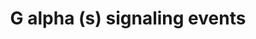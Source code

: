 ---
annotations:
- type: Pathway Ontology
  value: G protein mediated signaling pathway via Galphas family
authors:
- ReactomeTeam
- DeSl
- Eweitz
description: The general function of the G alpha (s) subunit (Gs) is to activate adenylate
  cyclase (Tesmer et al. 1997), which in turn produces cAMP, leading to the activation
  of cAMP-dependent protein kinases (often referred to collectively as Protein Kinase
  A). The signal from the ligand-stimulated GPCR is amplified because the receptor
  can activate several Gs heterotrimers before it is inactivated. Another downstream
  effector of G alpha (s) is the protein tyrosine kinase c-Src (Ma et al. 2000).  View
  original pathway at [http://www.reactome.org/PathwayBrowser/#DIAGRAM=418555 Reactome].
last-edited: 2021-05-07
organisms:
- Homo sapiens
redirect_from:
- /index.php/Pathway:WP4427
- /instance/WP4427
schema-jsonld:
- '@context': https://schema.org/
  '@id': https://wikipathways.github.io/pathways/WP4427.html
  '@type': Dataset
  creator:
    '@type': Organization
    name: WikiPathways
  description: The general function of the G alpha (s) subunit (Gs) is to activate
    adenylate cyclase (Tesmer et al. 1997), which in turn produces cAMP, leading to
    the activation of cAMP-dependent protein kinases (often referred to collectively
    as Protein Kinase A). The signal from the ligand-stimulated GPCR is amplified
    because the receptor can activate several Gs heterotrimers before it is inactivated.
    Another downstream effector of G alpha (s) is the protein tyrosine kinase c-Src
    (Ma et al. 2000).  View original pathway at [http://www.reactome.org/PathwayBrowser/#DIAGRAM=418555
    Reactome].
  keywords:
  - 'DRD1,5 '
  - 'OR10AC1P '
  - 'OR52I2 '
  - 'OR2C1 '
  - 'OR13H1 '
  - 'OR14I1 '
  - 'OR1L3 '
  - 'PTH2(62-100) '
  - 'OR4A16 '
  - 'OR3A4P '
  - 'OR6B3 '
  - 'GNG12 '
  - ATP
  - 'OR51B6 '
  - 'OR2A12 '
  - 'OR51T1 '
  - 'OR1N1 '
  - 'OR56A4 '
  - 'RTP4 '
  - 'on'
  - 'VIP(125-152) '
  - 'OR10P1 '
  - 'OR52K1 '
  - 'GNAL '
  - 'OR5AL1 '
  - 'LHB '
  - 'OR2M2 '
  - 'OR10H1 '
  - 'Melanocortin receptors '
  - (active)
  - 'ArgN-GCG(98-127) '
  - 'OR2AP1 '
  - 'OR4M1 '
  - 'OR10A2 '
  - 'OR8B4 '
  - 'OR51J1 '
  - 'OR2J3 '
  - 'ATP '
  - 'OR4F17 '
  - 'OR56A3 '
  - 'OR2T10 '
  - 'TAAR1 '
  - 'GNAI2 '
  - 'OR2T7 '
  - GRK2, GRK3, GRK5,
  - 'OR4D10 '
  - 'OR51E1 '
  - 'OR8H3 '
  - G-protein beta:gamma
  - 'Phosphodiesterases, cyclic AMP-selective '
  - 'OR5C1 '
  - 'OR2M4 '
  - 'OR8U9 '
  - 'REEP5 '
  - 'CYSLTR2 '
  - 'GNG5 '
  - 'PGI2 '
  - 'RTP5 '
  - 'OR13C8 '
  - 'OR11L1 '
  - (inactive)
  - 'GDP '
  - 'ADCY5 '
  - 'OR5M11 '
  - 'OR5M8 '
  - 'OR2L8 '
  - 'OR9A4 '
  - 'OR1G1 '
  - 'OR2AG2 '
  - 'OR4F3 '
  - 'OR4X2 '
  - 'RLN2(162-185) '
  - 'OR7G1 '
  - 'OR14J1 '
  - 'ADORA2B '
  - 'POMC(138-176) '
  - 'PTH1R '
  - 'OR10G6 '
  - 'RTP2 '
  - 'OR5P3 '
  - 'OR52N1 '
  - 'GNG3 '
  - 'OR11A1 '
  - 'OR8J2 '
  - 'OR12D2 '
  - G alpha (s):GTP
  - 'OR5I1 '
  - 'ADCY1 '
  - 'OR13J1 '
  - 'OR51I2 '
  - 'OR14L1P '
  - 'Zn2+ '
  - 'OR2B11 '
  - 'OR11H4 '
  - 'OR10A3 '
  - 'OR2S2 '
  - 'GLP1R '
  - GPCR:ligand
  - 'PTGIR '
  - 'OR2C3 '
  - 'OR4C13 '
  - phosphodiesterases
  - 'OR52E4 '
  - 'CCA '
  - 'OR7C1 '
  - 'OR2T1 '
  - 'GNB1 '
  - 'INSL3(106-131) '
  - 'OR2T4 '
  - 'CRHR1, CRHR2 '
  - 'OR10D3 '
  - 'NPSR1 '
  - 'HTR6 '
  - 'OR4A4P '
  - 'OR1L8 '
  - 'OR6K2 '
  - 'OR4X1 '
  - 'ADCY6 '
  - GTP
  - 'OR11H1 '
  - ADP
  - 'OR10Q1 '
  - 'OR4C11 '
  - 'GPBAR1 '
  - 'GNG2 '
  - RTPs
  - Heterotrimeric
  - REEPs
  - 'OR6S1 '
  - 'OR10J1 '
  - 'DRD5 '
  - 'OR5H14 '
  - 'OR51G1 '
  - 'CDCA '
  - 'OR5T1 '
  - 'AMY1-3 '
  - 'OR2A1 '
  - (s):GTP:Adenylate
  - 'RAMP3 '
  - 'GNB4 '
  - G-protein beta-gamma
  - 'OR8U1 '
  - 'OR10K1 '
  - 'ARRB2 '
  - 'OR6K3 '
  - GNAL
  - 'ADR, NAd '
  - 'OR4C5 '
  - 'ADORA2A,B '
  - 'OR4D6 '
  - 'P2RY11 '
  - 'Adrenomedullin receptor '
  - 'TSHR '
  - 'OR4N2 '
  - 'OR11H7 '
  - 'POMC(138-150) '
  - 'OR2T12 '
  - 'OR13G1 '
  - 'OR4L1 '
  - 'OR5AU1 '
  - 'OR5B21 '
  - 'OR4F6 '
  - 'LCHA '
  - 'OR2Y1 '
  - 'OR5A2 '
  - GDP
  - 'OR51V1 '
  - 'OR2T5 '
  - Adenylate cyclase
  - 'OR51F1 '
  - G alpha (s):GTP:SRC
  - 'OR2T8 '
  - 'OR52B2 '
  - 'OR6Q1 '
  - 'OR10G9 '
  - 'OR4A47 '
  - 'OR4C6 '
  - 'OR51B2 '
  - 'OR9G4 '
  - Olfactory receptors
  - (s):GTP:p-Y416-SRC
  - 'OR7E24 '
  - 'OR2F2 '
  - 'GLP2R '
  - 'ADRB3 '
  - 'OR4C15 '
  - 'OR5A1 '
  - complexes that act
  - 'OR5J2 '
  - H2O
  - 'Relaxin-2, Relaxin-3 '
  - GNB1
  - 'ADM(95-146) '
  - 'OR51A4 '
  - 'Ade-Rib '
  - cyclase
  - 'CALCB(82-118) '
  - 'OR8G1 '
  - 'PEA '
  - 'OR1D5 '
  - 'OR10AD1 '
  - 'OR2D3 '
  - 'OR52A4 '
  - 'OR7A5 '
  - 'OR2L3 '
  - 'OR13C9 '
  - 'OR4K3 '
  - 'OR9Q1 '
  - 'OR5B2 '
  - 'OR10W1 '
  - 'OR9K2 '
  - 'OR10G7 '
  - GNAL:GNB1:GNGT1
  - 'OR2W3 '
  - 'OR6X1 '
  - 'OR51B4 '
  - 'OR10Z1 '
  - 'OR13F1 '
  - 'OR4E1 '
  - 'GCG(53-81) '
  - 'OR51S1 '
  - 'TAAR3 '
  - 'PTHLH '
  - 'DRD1 '
  - 'OR5T2 '
  - 'OR6N1 '
  - 'OR6B2 '
  - 'OR51D1 '
  - 'OR7A10 '
  - 'OR52H1 '
  - 'OR2D2 '
  - 'OR2F1 '
  - 'ADCYAP1 peptides '
  - 'OR10R2 '
  - 'OR10H4 '
  - 'GPHA2 '
  - 'OR8G2 '
  - 'OR1D2 '
  - 'CALCA(83-119) '
  - 'OR5D18 '
  - 'TAAR6 '
  - 'OR6T1 '
  - 'OR5AR1 '
  - 'OR5K1 '
  - 'OR1D4 '
  - 'OR2G2 '
  - 'DCA '
  - 'ADR '
  - 'OR10G8 '
  - 'OR3A1 '
  - 'GNAZ '
  - 'OR4P4 '
  - 'PTGER2 '
  - 'OR1Q1 '
  - 'OR2T6 '
  - 'OR9G1 '
  - 'OR5K2 '
  - 'RXFP2 ligands '
  - GRK6
  - 'HRH2 '
  - 'OR2W1 '
  - 'OR2M3 '
  - 'OR5G3 '
  - 'OR5P2 '
  - 'OR1L4 '
  - 'OR5L2 '
  - G-protein alpha
  - 'OR5H2 '
  - 'GHRHR '
  - 'OR2AJ1 '
  - 'RAMP2 '
  - 'CALCR '
  - 'CRHR1 '
  - 'OR51G2 '
  - (Mg2+ cofactor)
  - 'OR2B2 '
  - 'OR2AK2 '
  - 'PTH '
  - 'OR10H5 '
  - 'GNG4 '
  - 'OR10A4 '
  - 'OR52N2 '
  - 'RXFP2 '
  - 'OR4F5 '
  - 'OR52D1 '
  - 'OR10AG1 '
  - 'OR1F2P '
  - 'GNG11 '
  - 'OR4K15 '
  - 'PDE3B '
  - 'OR4M2 '
  - (z):GTP:Adenylate
  - 'GIPR '
  - 'OR6M1 '
  - 'OR10G2 '
  - 'OR2A14 '
  - 'OR11H6 '
  - 'OR4A5 '
  - 'AVP(20-28) '
  - 'OR10S1 '
  - 'GTP '
  - 'REEP2 '
  - 'OR2T35 '
  - 'OR2L2 '
  - 'OR2T11 '
  - 'ADRB2 '
  - 'OR56B2P '
  - 'OR52R1 '
  - ADRB2:Catecholamine:GRK
  - 'SCTR '
  - 'OR5M3 '
  - 'OR5AN1 '
  - 'PGD2 '
  - 'OR1I1 '
  - 'OR6A2 '
  - 'RTP3 '
  - 'OR52E1 '
  - 'OR2A4 '
  - GPCRs that activate
  - 'OR56B1 '
  - 'OR14K1 '
  - 'GNGT2 '
  - 'OR4A15 '
  - 'OR4Q3 '
  - 'OR52W1 '
  - 'OR2H1 '
  - 'OR6P1 '
  - 'OR52P1P '
  - 'OR4K13 '
  - 'OR51B5 '
  - 'OR4C16 '
  - 'OR52E5 '
  - 'OR52M1 '
  - 'OR2J2 '
  - 'ADCYAP1R1 '
  - 'OR4N5 '
  - 'OR10J4 '
  - 'GLP-1 (7-37) '
  - 'OR7D4 '
  - 'REEP4 '
  - 'OR8A1 '
  - 'OR5D13 '
  - 'OR6C2 '
  - 'RLN3(119-142) '
  - 'HTR4 '
  - complexes that
  - 'TSHB '
  - 'LHCGR '
  - 'NAd '
  - 'OR52L2P '
  - 'OR4F4 '
  - 'OR8J1 '
  - 'OR4K14 '
  - 'OR10G4 '
  - cAMP
  - Gs:Heterotrimeric
  - 'OR8U8 '
  - 'OR56B4 '
  - 'REEP3 '
  - 'OR4K5 '
  - inhibitors:PDE3A,3B
  - 'OR10A7 '
  - 'OR2A25 '
  - 'ADCYAP1(132-169) '
  - 'OR7C2 '
  - 'OR1E2 '
  - 'OR2AT4 '
  - 'OR8K1 '
  - 'OR6C70 '
  - 'OR4N4 '
  - 'OR1B1 '
  - 'CRH '
  - 'TAAR9 '
  - 'OR8B8 '
  - 'DA '
  - 'FSHR '
  - 'OR1M1 '
  - 'NPS '
  - 'OR4F15 '
  - pS-ADRB2:Catecholamine:GRK
  - 'OR8J3 '
  - 'ADCYAP1(82-129) '
  - 'ARRB1 '
  - 'mature GLP-1 '
  - 'OR4D1 '
  - 'OR14A2 '
  - 'OR6J1 '
  - 'MC5R '
  - 'VIPR2 '
  - 'PTH1R,PTH2R '
  - signalling
  - 'OR5M9 '
  - 'OR14C36 '
  - 'GPR39 '
  - 'OR52L1 '
  - 'OR2B3 '
  - 'OR6C4 '
  - 'OR8K5 '
  - 'OR4D11 '
  - 'OR1K1 '
  - 'OR2AG1 '
  - 'OR9I1 '
  - 'OR8S1 '
  - 'OR1S2 '
  - 'OR8H2 '
  - 'OR13C3 '
  - 'OR7A17 '
  - 'OR52I1 '
  - 'ADCYAP1(132-158) '
  - 'OR6N2 '
  - 'OR8D2 '
  - 'CGA '
  - 'OR4E2 '
  - 'OR2T29 '
  - 'OR10H3 '
  - 'GHRH '
  - 'OR5AK2 '
  - 'OR12D3 '
  - 'GNGT1 '
  - 'PTGER4 '
  - 'OR2A7 '
  - 'OR1J2 '
  - 'OR5K3 '
  - 'OR5F1 '
  - 'Hist '
  - 'ADCY3 '
  - 'OR5D14 '
  - 'ADM2(19-153) '
  - 'OR52Z1 '
  - 'OR5B12 '
  - 'OR8I2 '
  - 'OR8D4 '
  - 'OR4C45 '
  - 'Mg2+ '
  - 'OR2W6P '
  - 'OR5M1 '
  - 'GRK6 '
  - AMP
  - 'OR1J4 '
  - 'CRHR2 '
  - 'OR8B3 '
  - 'OR6C68 '
  - 'OR51A2 '
  - 'OR5AP2 '
  - 'OR4C12 '
  - 'OR4F21 '
  - 'REEP1 '
  - 'OR1E1 '
  - 'OR4D2 '
  - 'OR7G2 '
  - 'GNAS1 '
  - 'OR52A1 '
  - 'OR10C1 '
  - 'PTH2R '
  - 'OR4C46 '
  - 'GIP(52-93) '
  - 'OR52K2 '
  - 'OR5K4 '
  - that activate Gs
  - 'ADORA2A '
  - 'VIPR1 '
  - 'GNAT3 '
  - 'OR6B1 '
  - 'GNAS2 '
  - 'GNG8 '
  - 'Constitutively active orphan GPCRs '
  - 'OR8K3 '
  - 'RAMP1 '
  - 'OR2T27 '
  - 'OR5AS1 '
  - 'MC4R '
  - 'OR2T33 '
  - 'OR2T3 '
  - 'OR7G3 '
  - 'MC3R(1-360) '
  - 'GPHB5 '
  - Ligand:GPCR
  - 'OR2K2 '
  - 'OR5B17 '
  - 'OR1E3 '
  - 'OR2B6 '
  - 'OR52J3 '
  - 'SRC '
  - 'enoximone '
  - Pi
  - 'OR56A5 '
  - 'CALCRL '
  - 'OR52E8 '
  - 'OR1S1 '
  - 'OR52B6 '
  - 'OR5L1 '
  - 'OR6C1 '
  - ADRB2:ADR,NAd
  - 'OR5AC2 '
  - complex
  - 'RLN2(25-53) '
  - 'OR52N5 '
  - 'OR10V1 '
  - 'OR2L13 '
  - 'OR2A5 '
  - 'OR5AC1 '
  - 'OR9A2 '
  - 'OR13C5 '
  - 'OR10T2 '
  - protein trimer
  - 'POMC(77-87) '
  - 'PDE3A '
  - G-protein Gs
  - 'FSHB '
  - 'OR4K1 '
  - 'OR52E2 '
  - 'OR2V2 '
  - 'OR1L1 '
  - 'OR10G3 '
  - 'GCG(146-178) '
  - 'OR51H1P '
  - 'OR7A2P '
  - 'OR51E2 '
  - 'OR51F2 '
  - 'ADRB1 '
  - 'ADCY2 '
  - 'OR2Z1 '
  - activate
  - 'OR1J1 '
  - 'OR2H2 '
  - 'OR1C1 '
  - 'OR2J1 '
  - 'OR5H15 '
  - 'GNG10 '
  - 'OR2AE1 '
  - 'ADCY8 '
  - 'VIPR1,VIPR2 '
  - G alpha
  - 'OR4B1 '
  - 'MC1R '
  - 'OR4Q2 '
  - 'RTP1 '
  - 'OR51Q1 '
  - 'OR4A8P '
  - 'OR5W2 '
  - 'OR1L6 '
  - 'OR1F1 '
  - 'OR8B2 '
  - 'OR8H1 '
  - 'OR5AK3P '
  - 'OR52E6 '
  - 'OR13A1 '
  - 'TAAR5 '
  - 'HTR7 '
  - 'OR10J5 '
  - 'OR5D16 '
  - 'OR5B3 '
  - Olfactory receptor:G
  - 'ADM,ADM2 '
  - 'OR13C2 '
  - pS-ADRB2:Catecholamine:ARRB1,ARRB2
  - 'OR1F12 '
  - 'Trace amine-associated receptor '
  - 'OR52A5 '
  - 'RLN3(26-52) '
  - 'OR5V1 '
  - 'MC2R '
  - 'OR2T2 '
  - 'OR6C65 '
  - Gs
  - 'OR52N4 '
  - 'OR4S2 '
  - 'OR10A6 '
  - 'OR2L5 '
  - 'GRK2 '
  - 'TAAR2 '
  - 'OR10J3 '
  - 'OR51I1 '
  - 'OR10J6P '
  - 'ADCY7 '
  - 'OR4K2 '
  - 'OR8B12 '
  - 'CYSLTR1,2 '
  - 'OR9A1P '
  - 'OR9Q2 '
  - G alpha (s):GDP
  - 'OR3A2 '
  - 'OR1N2 '
  - 'GNAI1 '
  - 'OR1P1 '
  - 'OR6V1 '
  - 'OR56A1 '
  - 'OR1A1 '
  - 'Of the 960 human OR genes and pseudogenes, there is experimental evidence which
    indicates that at least 437 actually are expressed in human olfactory epithelium;
    this includes 357 OR genes, and 80 OR pseudogenes  (Zhang, 2007). These 357 olfactory-expressed
    OR genes are therefore expected to be functional in the Olfactory Signaling Pathway,
    and to interact directly with human G alpha olf in human olfactory cells.<p>(Note:
    A subset of 200 of these 357 OR genes are shown as components of OR-G Protein
    reaction.  The others will be added to Reactome later.)<br>'
  - 'IAPP(34-70) '
  - 'OR9G9 '
  - 'OR4D9 '
  - p-Y416-SRC
  - 'CGRP ligands '
  - 'RXFP1 '
  - 'OR4K17 '
  - 'INSL3(21-55) '
  - 'OR5H1 '
  - ARRB
  - 'ADRBK2 '
  - 'OR4S1 '
  - 'GNB3 '
  - 'GNB2 '
  - Ligands of GPCRs
  - 'OR11H2 '
  - 'PTGER2,PTGER4 '
  - PPi
  - 'OR8D1 '
  - SRC
  - 'AVPR2 '
  - 'GNB5 '
  - 'OR5H6 '
  - 'OR5M10 '
  - 'SCT '
  - 'PTGDR '
  - 'OR6C75 '
  - 'Phosphodiesterases, dual (cAMP, cGMP) activity '
  - 'HTR4,6,7 '
  - 'OR2M7 '
  - 'OR6Y1 '
  - 'OR14A16 '
  - 'OR2W5 '
  - 'OR51M1 '
  - 'OR51L1 '
  - 'p-Y416-SRC '
  - 'OR2M5 '
  - 'Bile acids '
  - activate Gs
  - 'PTH1R,PTH2R ligands '
  - 'ADCY9 '
  - pS-ADRB2:Catecholamine
  - 'GNG13 '
  - 'OR5R1 '
  - 'OR8G5 '
  - 'OR10H2 '
  - 'OR11G2 '
  - 'ADCY4 '
  - (i):GTP:Adenylate
  - 'GNG7 '
  - 'POMC(217-234) '
  - 'OR2G6 '
  - 'GRK5 '
  - 'OR1A2 '
  - 'OR13D1 '
  - 'OR7D2 '
  - 'OR10K2 '
  - 'OR2I1P '
  - GNGT1
  - 'PGE2 '
  - 'OR51A7 '
  - 'REEP6 '
  - 'OR6F1 '
  - 'OR2T34 '
  - 'TAAR8 '
  - 'OR5T3 '
  - 'OR6C3 '
  - PDE3A,3B
  - 'pS-ADRB2 '
  - 'OR6K6 '
  - PDE3
  - 'OR6C74 '
  - 'OR10A5 '
  - 'OR2B8P '
  - 'OR10X1 '
  - 'OR2V1 '
  - 'OR13C4 '
  - '5HT '
  - 'OR3A3 '
  - 'GNAI3 '
  - 'OR6C6 '
  - 'OR6C76 '
  - 'OR10D4P '
  - 'OR2A2 '
  - 'OR2G3 '
  - 'OR4C3 '
  - 'OR4D5 '
  - 'MSH '
  license: CC0
  name: G alpha (s) signaling events
seo: CreativeWork
title: G alpha (s) signaling events
wpid: WP4427
---